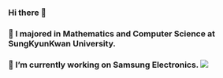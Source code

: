 ### Hi there 👋
### 🌱 I majored in Mathematics and Computer Science at SungKyunKwan University.
### 🔭 I’m currently working on Samsung Electronics. <img src="https://img.shields.io/badge/Samsung-000000?style=for-the-badge">

<!--
**HANWOOL0925/HANWOOL0925** is a ✨ _special_ ✨ repository because its `README.md` (this file) appears on your GitHub profile.

Here are some ideas to get you started:

- 🔭 I’m currently working on ...
- 🌱 I’m currently learning ...
- 👯 I’m looking to collaborate on ...
- 🤔 I’m looking for help with ...
- 💬 Ask me about ...
- 📫 How to reach me: ...
- 😄 Pronouns: ...
- ⚡ Fun fact: ...
-->
